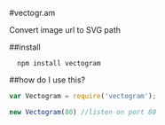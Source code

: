 #vectogr.am

Convert image url to SVG path

##install


```
  npm install vectogram
```

##how do I use this?

```javascript
var Vectogram = require('vectogram');

new Vectogram(80) //listen on port 80
```
  